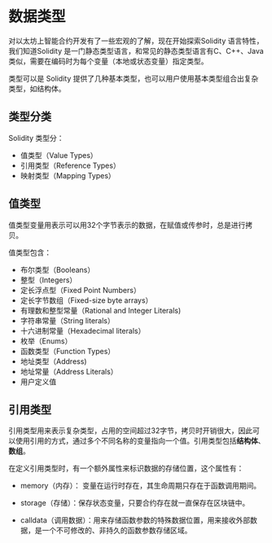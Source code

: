 # 数据类型

对以太坊上智能合约开发有了一些宏观的了解，现在开始探索Solidity 语言特性，我们知道Solidity 是一门静态类型语言，和常见的静态类型语言有C、C++、Java类似，需要在编码时为每个变量（本地或状态变量）指定类型。

类型可以是 Solidity 提供了几种基本类型，也可以用户使用基本类型组合出复杂类型，如结构体。

## 类型分类

Solidity 类型分：

* 值类型（Value Types） 
* 引用类型（Reference Types）
* 映射类型（Mapping Types）


## 值类型

值类型变量用表示可以用32个字节表示的数据，在赋值或传参时，总是进行拷贝。

值类型包含：
 * 布尔类型（Booleans）
 * 整型（Integers）
 * 定长浮点型（Fixed Point Numbers）
 * 定长字节数组（Fixed-size byte arrays）
 * 有理数和整型常量（Rational and Integer Literals) 
 * 字符串常量（String literals）
 * 十六进制常量（Hexadecimal literals）
 * 枚举（Enums）
 * 函数类型（Function Types）
 * 地址类型（Address) 
 * 地址常量（Address Literals）
 * 用户定义值

## 引用类型

引用类型用来表示复杂类型，占用的空间超过32字节，拷贝时开销很大，因此可以使用引用的方式，通过多个不同名称的变量指向一个值。引用类型包括**结构体**、**数组**。

在定义引用类型时，有一个额外属性来标识数据的存储位置，这个属性有：

* memory（内存）： 变量在运行时存在，其生命周期只存在于函数调用期间。

* storage（存储）：保存状态变量，只要合约存在就一直保存在区块链中。

* calldata（调用数据）：用来存储函数参数的特殊数据位置，用来接收外部数据，是一个不可修改的、非持久的函数参数存储区域。







